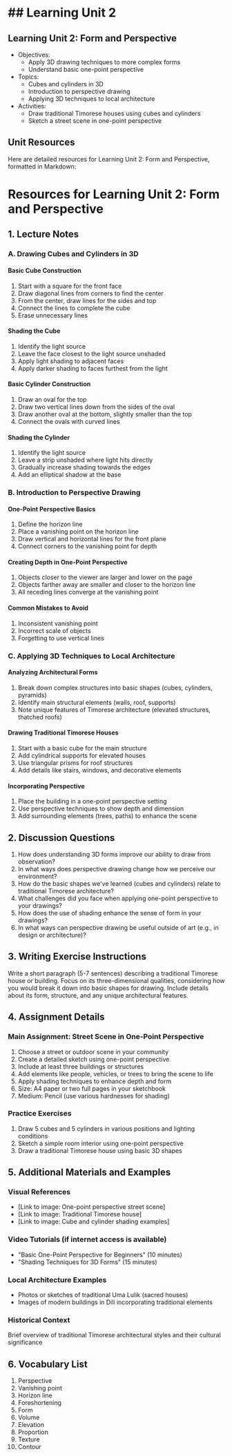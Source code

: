 # ## Learning Unit 2

## Learning Unit 2: Form and Perspective  
- Objectives:
  * Apply 3D drawing techniques to more complex forms
  * Understand basic one-point perspective
- Topics:
  * Cubes and cylinders in 3D
  * Introduction to perspective drawing
  * Applying 3D techniques to local architecture 
- Activities:
  * Draw traditional Timorese houses using cubes and cylinders
  * Sketch a street scene in one-point perspective

## Unit Resources

Here are detailed resources for Learning Unit 2: Form and Perspective, formatted in Markdown:

# Resources for Learning Unit 2: Form and Perspective

## 1. Lecture Notes

### A. Drawing Cubes and Cylinders in 3D

#### Basic Cube Construction
1. Start with a square for the front face
2. Draw diagonal lines from corners to find the center
3. From the center, draw lines for the sides and top
4. Connect the lines to complete the cube
5. Erase unnecessary lines

#### Shading the Cube
1. Identify the light source
2. Leave the face closest to the light source unshaded
3. Apply light shading to adjacent faces
4. Apply darker shading to faces furthest from the light

#### Basic Cylinder Construction
1. Draw an oval for the top
2. Draw two vertical lines down from the sides of the oval
3. Draw another oval at the bottom, slightly smaller than the top
4. Connect the ovals with curved lines

#### Shading the Cylinder
1. Identify the light source
2. Leave a strip unshaded where light hits directly
3. Gradually increase shading towards the edges
4. Add an elliptical shadow at the base

### B. Introduction to Perspective Drawing

#### One-Point Perspective Basics
1. Define the horizon line
2. Place a vanishing point on the horizon line
3. Draw vertical and horizontal lines for the front plane
4. Connect corners to the vanishing point for depth

#### Creating Depth in One-Point Perspective
1. Objects closer to the viewer are larger and lower on the page
2. Objects farther away are smaller and closer to the horizon line
3. All receding lines converge at the vanishing point

#### Common Mistakes to Avoid
1. Inconsistent vanishing point
2. Incorrect scale of objects
3. Forgetting to use vertical lines

### C. Applying 3D Techniques to Local Architecture

#### Analyzing Architectural Forms
1. Break down complex structures into basic shapes (cubes, cylinders, pyramids)
2. Identify main structural elements (walls, roof, supports)
3. Note unique features of Timorese architecture (elevated structures, thatched roofs)

#### Drawing Traditional Timorese Houses
1. Start with a basic cube for the main structure
2. Add cylindrical supports for elevated houses
3. Use triangular prisms for roof structures
4. Add details like stairs, windows, and decorative elements

#### Incorporating Perspective
1. Place the building in a one-point perspective setting
2. Use perspective techniques to show depth and dimension
3. Add surrounding elements (trees, paths) to enhance the scene

## 2. Discussion Questions

1. How does understanding 3D forms improve our ability to draw from observation?
2. In what ways does perspective drawing change how we perceive our environment?
3. How do the basic shapes we've learned (cubes and cylinders) relate to traditional Timorese architecture?
4. What challenges did you face when applying one-point perspective to your drawings?
5. How does the use of shading enhance the sense of form in your drawings?
6. In what ways can perspective drawing be useful outside of art (e.g., in design or architecture)?

## 3. Writing Exercise Instructions

Write a short paragraph (5-7 sentences) describing a traditional Timorese house or building. Focus on its three-dimensional qualities, considering how you would break it down into basic shapes for drawing. Include details about its form, structure, and any unique architectural features.

## 4. Assignment Details

### Main Assignment: Street Scene in One-Point Perspective

1. Choose a street or outdoor scene in your community
2. Create a detailed sketch using one-point perspective
3. Include at least three buildings or structures
4. Add elements like people, vehicles, or trees to bring the scene to life
5. Apply shading techniques to enhance depth and form
6. Size: A4 paper or two full pages in your sketchbook
7. Medium: Pencil (use various hardnesses for shading)

### Practice Exercises

1. Draw 5 cubes and 5 cylinders in various positions and lighting conditions
2. Sketch a simple room interior using one-point perspective
3. Draw a traditional Timorese house using basic 3D shapes

## 5. Additional Materials and Examples

### Visual References
- [Link to image: One-point perspective street scene]
- [Link to image: Traditional Timorese house]
- [Link to image: Cube and cylinder shading examples]

### Video Tutorials (if internet access is available)
- "Basic One-Point Perspective for Beginners" (10 minutes)
- "Shading Techniques for 3D Forms" (15 minutes)

### Local Architecture Examples
- Photos or sketches of traditional Uma Lulik (sacred houses)
- Images of modern buildings in Dili incorporating traditional elements

### Historical Context
Brief overview of traditional Timorese architectural styles and their cultural significance

## 6. Vocabulary List

1. Perspective
2. Vanishing point
3. Horizon line
4. Foreshortening
5. Form
6. Volume
7. Elevation
8. Proportion
9. Texture
10. Contour